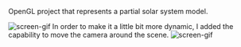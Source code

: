 
OpenGL project that represents a partial solar system model.

![screen-gif](./g1.gif)
In order to make it a little bit more dynamic, I added the capability to move the camera around the scene.
![screen-gif](./g2.gif)
